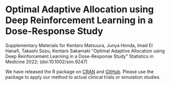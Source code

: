 # Optimal Adaptive Allocation using Deep Reinforcement Learning in a Dose-Response Study
Supplementary Materials for Kentaro Matsuura, Junya Honda, Imad El Hanafi, Takashi Sozu, Kentaro Sakamaki "Optimal Adaptive Allocation using Deep Reinforcement Learning in a Dose-Response Study" Statistics in Medicine 2022; (doi:10.1002/sim.9247)

We have released the R package on [CRAN](https://cran.r-project.org/package=RLoptimal) and [GitHub](https://github.com/MatsuuraKentaro/RLoptimal). Please use the package to apply our method to actual clinical trials or simulation studies.
